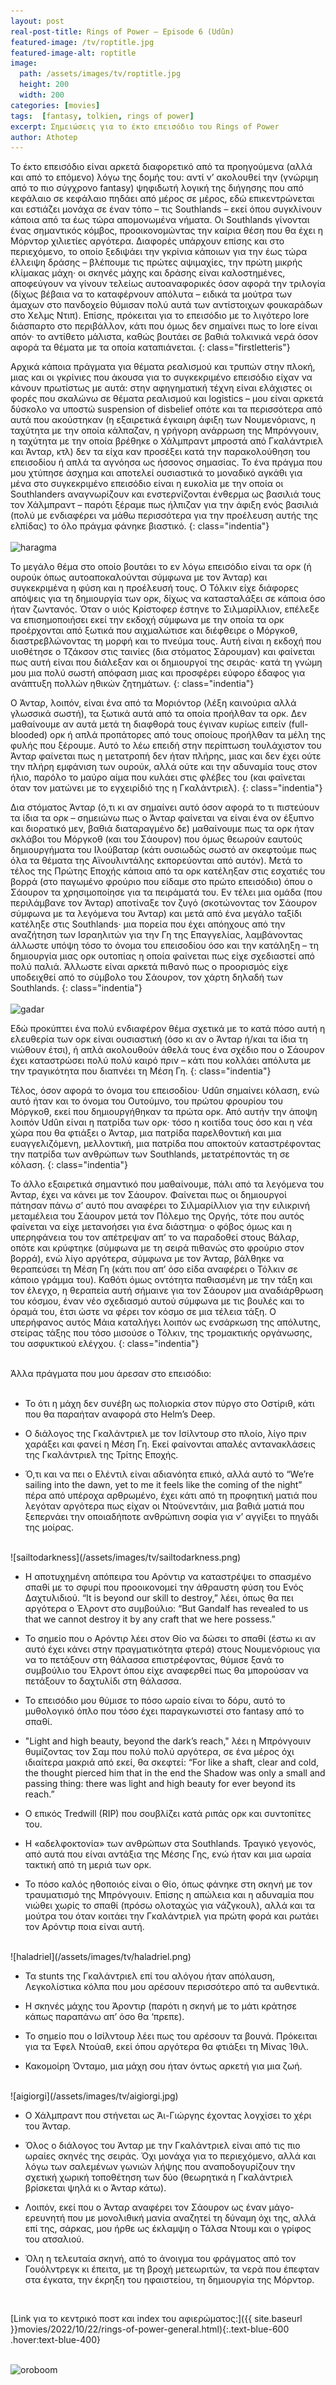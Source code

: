 ```yaml
---
layout: post
real-post-title: Rings of Power – Episode 6 (Udûn)
featured-image: /tv/roptitle.jpg
featured-image-alt: roptitle
image:
  path: /assets/images/tv/roptitle.jpg
  height: 200
  width: 200
categories: [movies]
tags:  [fantasy, tolkien, rings of power]
excerpt: Σημειώσεις για το έκτο επεισόδιο του Rings of Power
author: Athotep
---
```


Το έκτο επεισόδιο είναι αρκετά διαφορετικό από τα προηγούμενα (αλλά και από το επόμενο) λόγω της δομής του: αντί ν’ ακολουθεί την (γνώριμη από το πιο σύγχρονο fantasy) ψηφιδωτή λογική της διήγησης που από κεφάλαιο σε κεφάλαιο πηδάει από μέρος σε μέρος, εδώ επικεντρώνεται και εστιάζει μονάχα σε έναν τόπο – τις Southlands – εκεί όπου συγκλίνουν κάποια από τα έως τώρα απομονωμένα νήματα. Οι Southlands γίνονται ένας σημαντικός κόμβος, προοικονομώντας την καίρια θέση που θα έχει η Μόρντορ χιλιετίες αργότερα. Διαφορές υπάρχουν επίσης και στο περιεχόμενο, το οποίο ξεδιψάει την γκρίνια κάποιων για την έως τώρα έλλειψη δράσης – βλέπουμε τις πρώτες αψιμαχίες, την πρώτη μικρής κλίμακας μάχη· οι σκηνές μάχης και δράσης είναι καλοστημένες, αποφεύγουν να γίνουν τελείως αυτοαναφορικές όσον αφορά την τριλογία (δίχως βέβαια να το καταφέρνουν απόλυτα – ειδικά τα μούτρα των άμαχων στο πανδοχείο θύμισαν πολύ αυτά των αντίστοιχων φουκαράδων στο Χελμς Ντιπ). Επίσης, πρόκειται για το επεισόδιο με το λιγότερο lore διάσπαρτο στο περιβάλλον, κάτι που όμως δεν σημαίνει πως το lore είναι απόν· το αντίθετο μάλιστα, καθώς βουτάει σε βαθιά τολκινικά νερά όσον αφορά τα θέματα με τα οποία καταπιάνεται.
{: class="firstletteris"}

Αρχικά κάποια πράγματα για θέματα ρεαλισμού και τρυπών στην πλοκή, μιας και οι γκρίνιες που άκουσα για το συγκεκριμένο επεισόδιο είχαν να κάνουν πρωτίστως με αυτά: στην αφηγηματική τέχνη είναι ελάχιστες οι φορές που σκαλώνω σε θέματα ρεαλισμού και logistics – μου είναι αρκετά δύσκολο να υποστώ suspension of disbelief οπότε και τα περισσότερα από αυτά που ακούστηκαν (η εξαιρετικά έγκαιρη άφιξη των Νουμενόριανς, η ταχύτητα με την οποία κάλπαζαν, η γρήγορη ανάρρωση της Μπρόνγουιν, η ταχύτητα με την οποία βρέθηκε ο Χάλμπραντ μπροστά από Γκαλάντριελ και Άνταρ, κτλ) δεν τα είχα καν προσέξει κατά την παρακολούθηση του επεισοδίου ή απλά τα αγνόησα ως ήσσονος σημασίας. Το ένα πράγμα που μου χτύπησε άσχημα και αποτελεί ουσιαστικά το μοναδικό αγκάθι για μένα στο συγκεκριμένο επεισόδιο είναι η ευκολία με την οποία οι Southlanders αναγνωρίζουν και ενστερνίζονται ένθερμα ως βασιλιά τους τον Χάλμπραντ – παρότι ξέραμε πως ήλπιζαν για την άφιξη ενός βασιλιά (πολύ με ενδιαφέρει να μάθω περισσότερα για την προέλευση αυτής της ελπίδας) το όλο πράγμα φάνηκε βιαστικό.
{: class="indentia"}  
<br>
![haragma](/assets/images/tv/haragma.png) 
<br>

Το μεγάλο θέμα στο οποίο βουτάει το εν λόγω επεισόδιο είναι τα ορκ (ή ουρούκ όπως αυτοαποκαλούνται σύμφωνα με τον Άνταρ) και συγκεκριμένα η φύση και η προέλευσή τους. Ο Τόλκιν είχε διάφορες απόψεις για τη δημιουργία των ορκ, δίχως να κατασταλάξει σε κάποια όσο ήταν ζωντανός. Όταν ο υιός Κρίστοφερ έστηνε το Σιλμαρίλλιον, επέλεξε να επισημοποιήσει εκεί την εκδοχή σύμφωνα με την οποία τα ορκ προέρχονται από ξωτικά που αιχμαλώτισε και διέφθειρε ο Μόργκοθ, διαστρεβλώνοντας τη μορφή και το πνεύμα τους. Αυτή είναι η εκδοχή που υιοθέτησε ο Τζάκσον στις ταινίες (δια στόματος Σάρουμαν) και φαίνεται πως αυτή είναι που διάλεξαν και οι δημιουργοί της σειράς· κατά τη γνώμη μου μια πολύ σωστή απόφαση μιας και προσφέρει εύφορο έδαφος για ανάπτυξη πολλών ηθικών ζητημάτων.
{: class="indentia"}

Ο Άνταρ, λοιπόν, είναι ένα από τα Μοριόντορ (λέξη καινούρια αλλά γλωσσικά σωστή), τα ξωτικά αυτά από τα οποία προήλθαν τα ορκ. Δεν μαθαίνουμε αν αυτά μετά τη διαφθορά τους έγιναν κυρίως ειπείν (full-blooded) ορκ ή απλά προπάτορες από τους οποίους προήλθαν τα μέλη της φυλής που ξέρουμε. Αυτό το λέω επειδή στην περίπτωση τουλάχιστον του Άνταρ φαίνεται πως η μετατροπή δεν ήταν πλήρης, μιας και δεν έχει ούτε την πλήρη εμφάνιση των ουρούκ, αλλά ούτε και την αδυναμία τους στον ήλιο, παρόλο το μαύρο αίμα που κυλάει στις φλέβες του (και φαίνεται όταν τον ματώνει με το εγχειρίδιό της η Γκαλάντριελ).
{: class="indentia"}

Δια στόματος Άνταρ (ό,τι κι αν σημαίνει αυτό όσον αφορά το τι πιστεύουν τα ίδια τα ορκ – σημειώνω πως ο Άνταρ φαίνεται να είναι ένα ον έξυπνο και διορατικό μεν, βαθιά διαταραγμένο δε) μαθαίνουμε πως τα ορκ ήταν σκλάβοι του Μόργκοθ (και του Σάουρον) που όμως θεωρούν εαυτούς δημιουργήματα του Ιλούβαταρ (κάτι ουσιωδώς σωστό αν σκεφτούμε πως όλα τα θέματα της Αϊνουλιντάλης εκπορεύονται από αυτόν). Μετά το τέλος της Πρώτης Εποχής κάποια από τα ορκ κατέληξαν στις εσχατιές του βορρά (στο παγωμένο φρούριο που είδαμε στο πρώτο επεισόδιο) όπου ο Σάουρον τα χρησιμοποίησε για τα πειράματά του. Εν τέλει μια ομάδα (που περιλάμβανε τον Άνταρ) αποτίναξε τον ζυγό (σκοτώνοντας τον Σάουρον σύμφωνα με τα λεγόμενα του Άνταρ) και μετά από ένα μεγάλο ταξίδι κατέληξε στις Southlands· μια πορεία που έχει απόηχους από την αναζήτηση των Ισραηλιτών για την Γη της Επαγγελίας, λαμβάνοντας άλλωστε υπόψη τόσο το όνομα του επεισοδίου όσο και την κατάληξη – τη δημιουργία μιας ορκ ουτοπίας η οποία φαίνεται πως είχε σχεδιαστεί από πολύ παλιά. Άλλωστε είναι αρκετά πιθανό πως ο προορισμός είχε υποδειχθεί από το σύμβολο του Σάουρον, τον χάρτη δηλαδή των Southlands.
{: class="indentia"}  
<br>
![gadar](/assets/images/tv/gadar.png) 
<br>

Εδώ προκύπτει ένα πολύ ενδιαφέρον θέμα σχετικά με το κατά πόσο αυτή η ελευθερία των ορκ είναι ουσιαστική (όσο κι αν ο Άνταρ ή/και τα ίδια τη νιώθουν έτσι), ή απλά ακολουθούν άθελά τους ένα σχέδιο που ο Σάουρον έχει καταστρώσει πολύ πολύ καιρό πριν – κάτι που κολλάει απόλυτα με την τραγικότητα που διαπνέει τη Μέση Γη.
{: class="indentia"}

Τέλος, όσον αφορά το όνομα του επεισοδίου· Udûn σημαίνει κόλαση, ενώ αυτό ήταν και το όνομα του Ουτούμνο, του πρώτου φρουρίου του Μόργκοθ, εκεί που δημιουργήθηκαν τα πρώτα ορκ. Από αυτήν την άποψη λοιπόν Udûn είναι η πατρίδα των ορκ· τόσο η κοιτίδα τους όσο και η νέα χώρα που θα φτιάξει ο Άνταρ, μια πατρίδα παρελθοντική και μια ευαγγελιζόμενη, μελλοντική, μια πατρίδα που αποκτούν καταστρέφοντας την πατρίδα των ανθρώπων των Southlands, μετατρέποντάς τη σε κόλαση.
{: class="indentia"}

Το άλλο εξαιρετικά σημαντικό που μαθαίνουμε, πάλι από τα λεγόμενα του Άνταρ, έχει να κάνει με τον Σάουρον. Φαίνεται πως οι δημιουργοί πάτησαν πάνω σ’ αυτό που αναφέρει το Σιλμαρίλλιον για την ειλικρινή μεταμέλεια του Σάουρον μετά τον Πόλεμο της Οργής, τότε που αυτός φαίνεται να είχε μετανοήσει για ένα διάστημα· ο φόβος όμως και η υπερηφάνεια του τον απέτρεψαν απ’ το να παραδοθεί στους Βάλαρ, οπότε και κρύφτηκε (σύμφωνα με τη σειρά πιθανώς στο φρούριο στον βορρά), ενώ λίγο αργότερα, σύμφωνα με τον Άνταρ, βάλθηκε να θεραπεύσει τη Μέση Γη (κάτι που απ’ όσο είδα αναφέρει ο Τόλκιν σε κάποιο γράμμα του). Καθότι όμως οντότητα παθιασμένη με την τάξη και τον έλεγχο, η θεραπεία αυτή σήμαινε για τον Σάουρον μια αναδιάρθρωση του κόσμου, έναν νέο σχεδιασμό αυτού σύμφωνα με τις βουλές και το όραμά του, έτσι ώστε να φέρει τον κόσμο σε μια τέλεια τάξη. Ο υπερήφανος αυτός Μάια καταλήγει λοιπόν ως ενσάρκωση της απόλυτης, στείρας τάξης που τόσο μισούσε ο Τόλκιν, της τρομακτικής οργάνωσης, του ασφυκτικού ελέγχου.
{: class="indentia"}  
<br>

Άλλα πράγματα που μου άρεσαν στο επεισόδιο:  
<br>

* Το ότι η μάχη δεν συνέβη ως πολιορκία στον πύργο στο Οστίριθ, κάτι που θα παραήταν αναφορά στο Helm’s Deep.

* Ο διάλογος της Γκαλάντριελ με τον Ισίλντουρ στο πλοίο, λίγο πριν χαράξει και φανεί η Μέση Γη. Εκεί φαίνονται απαλές αντανακλάσεις της Γκαλάντριελ της Τρίτης Εποχής.

* Ό,τι και να πει ο Ελέντιλ είναι αδιανόητα επικό, αλλά αυτό το “We’re sailing into the dawn, yet to me it feels like the coming of the night” πέρα από υπέροχα αρθρωμένο, έχει κάτι από τη προφητική ματιά που λεγόταν αργότερα πως είχαν οι Ντούνεντάιν, μια βαθιά ματιά που ξεπερνάει την οποιαδήποτε ανθρώπινη σοφία για ν’ αγγίξει το πηγάδι της μοίρας.  
<br>
![sailtodarkness](/assets/images/tv/sailtodarkness.png) 
<br>

* Η αποτυχημένη απόπειρα του Αρόντιρ να καταστρέψει το σπασμένο σπαθί με το σφυρί που προοικονομεί την άθραυστη φύση του Ενός Δαχτυλιδιού. “It is beyond our skill to destroy,” λέει, όπως θα πει αργότερα ο Έλροντ στο συμβούλιο: “But Gandalf has revealed to us that we cannot destroy it by any craft that we here possess.”

* Το σημείο που ο Αρόντιρ λέει στον Θίο να δώσει το σπαθί (έστω κι αν αυτό έχει κάνει στην πραγματικότητα φτερά) στους Νουμενόριους για να το πετάξουν στη θάλασσα επιστρέφοντας, θύμισε ξανά το συμβούλιο του Έλροντ όπου είχε αναφερθεί πως θα μπορούσαν να πετάξουν το δαχτυλίδι στη θάλασσα.

* Το επεισόδιο μου θύμισε το πόσο ωραίο είναι το δόρυ, αυτό το μυθολογικό όπλο που τόσο έχει παραγκωνιστεί στο fantasy από το σπαθί.

* "Light and high beauty, beyond the dark’s reach," λέει η Μπρόνγουιν θυμίζοντας τον Σαμ που πολύ πολύ αργότερα, σε ένα μέρος όχι ιδιαίτερα μακριά από εκεί, θα σκεφτεί: “For like a shaft, clear and cold, the thought pierced him that in the end the Shadow was only a small and passing thing: there was light and high beauty for ever beyond its reach.”

* Ο επικός Tredwill (RIP) που σουβλίζει κατά ριπάς ορκ και συντοπίτες του.

* Η «αδελφοκτονία» των ανθρώπων στα Southlands. Τραγικό γεγονός, από αυτά που είναι αντάξια της Μέσης Γης, ενώ ήταν και μια ωραία τακτική από τη μεριά των ορκ.

* Το πόσο καλός ηθοποιός είναι ο Θίο, όπως φάνηκε στη σκηνή με τον τραυματισμό της Μπρόνγουιν. Επίσης η απώλεια και η αδυναμία που νιώθει χωρίς το σπαθί (πρόσω ολοταχώς για νάζγκουλ), αλλά και τα μούτρα του όταν κοιτάει την Γκαλάντριελ για πρώτη φορά και ρωτάει τον Αρόντιρ ποια είναι αυτή.  
<br>
![haladriel](/assets/images/tv/haladriel.png) 
<br>

* Τα stunts της Γκαλάντριελ επί του αλόγου ήταν απόλαυση, Λεγκολίστικα κόλπα που μου αρέσουν περισσότερο από τα αυθεντικά.

* Η σκηνές μάχης του Άροντιρ (παρότι η σκηνή με το μάτι κράτησε κάπως παραπάνω απ’ όσο θα ‘πρεπε).

* Το σημείο που ο Ισίλντουρ λέει πως του αρέσουν τα βουνά. Πρόκειται για τα Έφελ Ντούαθ, εκεί όπου αργότερα θα φτιάξει τη Μίνας Ίθιλ.

* Κακομοίρη Όνταμο, μια μάχη σου ήταν όντως αρκετή για μια ζωή.  
<br>
![aigiorgi](/assets/images/tv/aigiorgi.jpg) 
<br>

* Ο Χάλμπραντ που στήνεται ως Άι-Γιώργης έχοντας λογχίσει το χέρι του Άνταρ.

* Όλος ο διάλογος του Άνταρ με την Γκαλάντριελ είναι από τις πιο ωραίες σκηνές της σειράς. Όχι μονάχα για το περιεχόμενο, αλλά και λόγω των σαλεμένων γωνιών λήψης που αναποδογυρίζουν την σχετική χωρική τοποθέτηση των δύο (θεωρητικά η Γκαλάντριελ βρίσκεται ψηλά κι ο Άνταρ κάτω).

* Λοιπόν, εκεί που ο Άνταρ αναφέρει τον Σάουρον ως έναν μάγο-ερευνητή που με μονολιθική μανία αναζητεί τη δύναμη όχι της, αλλά επί της, σάρκας, μου ήρθε ως έκλαμψη ο Τάλσα Ντουμ και ο γρίφος του ατσαλιού.

* Όλη η τελευταία σκηνή, από το άνοιγμα του φράγματος από τον Γουόλντρεγκ κι έπειτα, με τη βροχή μετεωριτών, τα νερά που έπεφταν στα έγκατα, την έκρηξη του ηφαιστείου, τη δημιουργία της Μόρντορ.  
<br>

[Link για το κεντρικό ποστ και index του αφιερώματος:]({{ site.baseurl }}movies/2022/10/22/rings-of-power-general.html){:.text-blue-600 .hover:text-blue-400}  
<br>

![oroboom](/assets/images/tv/oroboom.png)